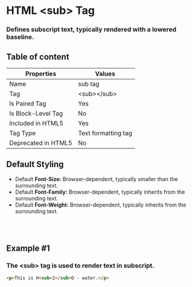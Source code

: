 # HTML &lt;sub&gt; Tag

### Defines subscript text, typically rendered with a lowered baseline.



## Table of content


| Properties            | Values                                                               |
|---------------------|----------------------------------------------------------------------|
| Name                | sub tag                                                |
| Tag                 | &lt;sub&gt;&lt;/sub&gt;                                            |
| Is Paired Tag       | Yes                                                  |
| Is Block-Level Tag  | No                                |
| Included in HTML5   | Yes     |
| Tag Type            | Text formatting tag     |
| Deprecated in HTML5 | No     |


## Default Styling


-	Default **Font-Size:** Browser-dependent, typically smaller than the surrounding text.
-	Default **Font-Family:** Browser-dependent, typically inherits from the surrounding text.
-	Default **Font-Weight:** Browser-dependent, typically inherits from the surrounding text.


<br>
<br>

## Example #1
### The &lt;sub&gt; tag is used to render text in subscript.
```html
<p>This is H<sub>2</sub>O - water.</p>
``` 
<br>
<br>

